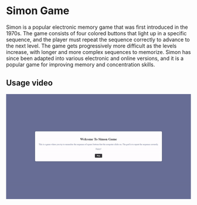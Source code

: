 # Simon Game

Simon is a popular electronic memory game that was first introduced in the 1970s. The game consists of four colored buttons that light up in a specific sequence, and the player must repeat the sequence correctly to advance to the next level. The game gets progressively more difficult as the levels increase, with longer and more complex sequences to memorize. Simon has since been adapted into various electronic and online versions, and it is a popular game for improving memory and concentration skills.

## Usage video
![Alt text](SimonGame.gif)
